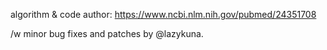 algorithm & code author: https://www.ncbi.nlm.nih.gov/pubmed/24351708

/w minor bug fixes and patches by @lazykuna.
